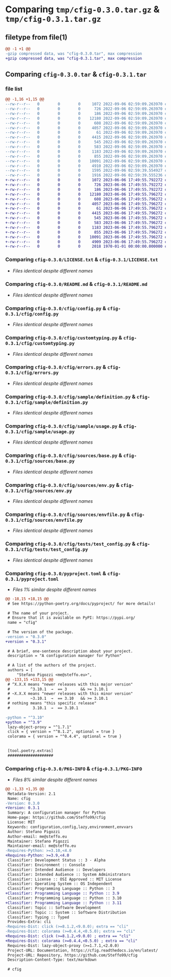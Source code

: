 # Comparing `tmp/cfig-0.3.0.tar.gz` & `tmp/cfig-0.3.1.tar.gz`

## filetype from file(1)

```diff
@@ -1 +1 @@
-gzip compressed data, was "cfig-0.3.0.tar", max compression
+gzip compressed data, was "cfig-0.3.1.tar", max compression
```

## Comparing `cfig-0.3.0.tar` & `cfig-0.3.1.tar`

### file list

```diff
@@ -1,16 +1,15 @@
--rw-r--r--   0        0        0     1072 2022-09-06 02:59:09.263970 cfig-0.3.0/LICENSE.txt
--rw-r--r--   0        0        0      726 2022-09-06 02:59:09.263970 cfig-0.3.0/README.md
--rw-r--r--   0        0        0      186 2022-09-06 02:59:09.263970 cfig-0.3.0/cfig/__init__.py
--rw-r--r--   0        0        0    12180 2022-09-06 02:59:09.263970 cfig-0.3.0/cfig/config.py
--rw-r--r--   0        0        0      608 2022-09-06 02:59:09.263970 cfig-0.3.0/cfig/customtyping.py
--rw-r--r--   0        0        0     4057 2022-09-06 02:59:09.263970 cfig-0.3.0/cfig/errors.py
--rw-r--r--   0        0        0       61 2022-09-06 02:59:09.263970 cfig-0.3.0/cfig/sample/__init__.py
--rw-r--r--   0        0        0     4415 2022-09-06 02:59:09.263970 cfig-0.3.0/cfig/sample/definition.py
--rw-r--r--   0        0        0      545 2022-09-06 02:59:09.263970 cfig-0.3.0/cfig/sample/usage.py
--rw-r--r--   0        0        0      583 2022-09-06 02:59:09.263970 cfig-0.3.0/cfig/sources/base.py
--rw-r--r--   0        0        0     1183 2022-09-06 02:59:09.263970 cfig-0.3.0/cfig/sources/env.py
--rw-r--r--   0        0        0      855 2022-09-06 02:59:09.263970 cfig-0.3.0/cfig/sources/envfile.py
--rw-r--r--   0        0        0    10091 2022-09-06 02:59:09.263970 cfig-0.3.0/cfig/tests/test_config.py
--rw-r--r--   0        0        0     4910 2022-09-06 02:59:09.263970 cfig-0.3.0/pyproject.toml
--rw-r--r--   0        0        0     1595 2022-09-06 02:59:39.554927 cfig-0.3.0/setup.py
--rw-r--r--   0        0        0     1916 2022-09-06 02:59:39.555236 cfig-0.3.0/PKG-INFO
+-rw-r--r--   0        0        0     1072 2023-06-06 17:49:55.792272 cfig-0.3.1/LICENSE.txt
+-rw-r--r--   0        0        0      726 2023-06-06 17:49:55.792272 cfig-0.3.1/README.md
+-rw-r--r--   0        0        0      186 2023-06-06 17:49:55.792272 cfig-0.3.1/cfig/__init__.py
+-rw-r--r--   0        0        0    12180 2023-06-06 17:49:55.796272 cfig-0.3.1/cfig/config.py
+-rw-r--r--   0        0        0      608 2023-06-06 17:49:55.796272 cfig-0.3.1/cfig/customtyping.py
+-rw-r--r--   0        0        0     4057 2023-06-06 17:49:55.796272 cfig-0.3.1/cfig/errors.py
+-rw-r--r--   0        0        0       61 2023-06-06 17:49:55.796272 cfig-0.3.1/cfig/sample/__init__.py
+-rw-r--r--   0        0        0     4415 2023-06-06 17:49:55.796272 cfig-0.3.1/cfig/sample/definition.py
+-rw-r--r--   0        0        0      545 2023-06-06 17:49:55.796272 cfig-0.3.1/cfig/sample/usage.py
+-rw-r--r--   0        0        0      583 2023-06-06 17:49:55.796272 cfig-0.3.1/cfig/sources/base.py
+-rw-r--r--   0        0        0     1183 2023-06-06 17:49:55.796272 cfig-0.3.1/cfig/sources/env.py
+-rw-r--r--   0        0        0      855 2023-06-06 17:49:55.796272 cfig-0.3.1/cfig/sources/envfile.py
+-rw-r--r--   0        0        0    10091 2023-06-06 17:49:55.796272 cfig-0.3.1/cfig/tests/test_config.py
+-rw-r--r--   0        0        0     4909 2023-06-06 17:49:55.796272 cfig-0.3.1/pyproject.toml
+-rw-r--r--   0        0        0     2018 1970-01-01 00:00:00.000000 cfig-0.3.1/PKG-INFO
```

### Comparing `cfig-0.3.0/LICENSE.txt` & `cfig-0.3.1/LICENSE.txt`

 * *Files identical despite different names*

### Comparing `cfig-0.3.0/README.md` & `cfig-0.3.1/README.md`

 * *Files identical despite different names*

### Comparing `cfig-0.3.0/cfig/config.py` & `cfig-0.3.1/cfig/config.py`

 * *Files identical despite different names*

### Comparing `cfig-0.3.0/cfig/customtyping.py` & `cfig-0.3.1/cfig/customtyping.py`

 * *Files identical despite different names*

### Comparing `cfig-0.3.0/cfig/errors.py` & `cfig-0.3.1/cfig/errors.py`

 * *Files identical despite different names*

### Comparing `cfig-0.3.0/cfig/sample/definition.py` & `cfig-0.3.1/cfig/sample/definition.py`

 * *Files identical despite different names*

### Comparing `cfig-0.3.0/cfig/sample/usage.py` & `cfig-0.3.1/cfig/sample/usage.py`

 * *Files identical despite different names*

### Comparing `cfig-0.3.0/cfig/sources/base.py` & `cfig-0.3.1/cfig/sources/base.py`

 * *Files identical despite different names*

### Comparing `cfig-0.3.0/cfig/sources/env.py` & `cfig-0.3.1/cfig/sources/env.py`

 * *Files identical despite different names*

### Comparing `cfig-0.3.0/cfig/sources/envfile.py` & `cfig-0.3.1/cfig/sources/envfile.py`

 * *Files identical despite different names*

### Comparing `cfig-0.3.0/cfig/tests/test_config.py` & `cfig-0.3.1/cfig/tests/test_config.py`

 * *Files identical despite different names*

### Comparing `cfig-0.3.0/pyproject.toml` & `cfig-0.3.1/pyproject.toml`

 * *Files 1% similar despite different names*

```diff
@@ -18,15 +18,15 @@
 # See https://python-poetry.org/docs/pyproject/ for more details!
 
 # The name of your project.
 # Ensure that it is available on PyPI: https://pypi.org/
 name = "cfig"
 
 # The version of the package.
-version = "0.3.0"
+version = "0.3.1"
 
 # A brief, one-sentence description about your project.
 description = "A configuration manager for Python"
 
 # A list of the authors of the project.
 authors = [
     "Stefano Pigozzi <me@steffo.eu>",
@@ -133,15 +133,15 @@
 # ^X.X.X means "newer releases with this major version"
 #         ^3.10.1  →  == 3      && >= 3.10.1
 # ~X.X.X means "newer releases with this minor version"
 #         ~3.10.1  →  == 3.10   && >= 3.10.1
 # nothing means "this specific release"
 #          3.10.1  →  == 3.10.1
 
-python = "^3.10"
+python = "^3.9"
 lazy-object-proxy = "^1.7.1"
 click = { version = "^8.1.2", optional = true }
 colorama = { version = "^0.4.4", optional = true }
 
 
 [tool.poetry.extras]
 ####################
```

### Comparing `cfig-0.3.0/PKG-INFO` & `cfig-0.3.1/PKG-INFO`

 * *Files 8% similar despite different names*

```diff
@@ -1,33 +1,35 @@
 Metadata-Version: 2.1
 Name: cfig
-Version: 0.3.0
+Version: 0.3.1
 Summary: A configuration manager for Python
 Home-page: https://github.com/Steffo99/cfig
 License: MIT
 Keywords: configuration,config,lazy,environment,envvars
 Author: Stefano Pigozzi
 Author-email: me@steffo.eu
 Maintainer: Stefano Pigozzi
 Maintainer-email: me@steffo.eu
-Requires-Python: >=3.10,<4.0
+Requires-Python: >=3.9,<4.0
 Classifier: Development Status :: 3 - Alpha
 Classifier: Environment :: Console
 Classifier: Intended Audience :: Developers
 Classifier: Intended Audience :: System Administrators
 Classifier: License :: OSI Approved :: MIT License
 Classifier: Operating System :: OS Independent
 Classifier: Programming Language :: Python :: 3
+Classifier: Programming Language :: Python :: 3.9
 Classifier: Programming Language :: Python :: 3.10
+Classifier: Programming Language :: Python :: 3.11
 Classifier: Topic :: Software Development
 Classifier: Topic :: System :: Software Distribution
 Classifier: Typing :: Typed
 Provides-Extra: cli
-Requires-Dist: click (>=8.1.2,<9.0.0); extra == "cli"
-Requires-Dist: colorama (>=0.4.4,<0.5.0); extra == "cli"
+Requires-Dist: click (>=8.1.2,<9.0.0) ; extra == "cli"
+Requires-Dist: colorama (>=0.4.4,<0.5.0) ; extra == "cli"
 Requires-Dist: lazy-object-proxy (>=1.7.1,<2.0.0)
 Project-URL: Documentation, https://cfig.readthedocs.io/en/latest/
 Project-URL: Repository, https://github.com/Steffo99/cfig
 Description-Content-Type: text/markdown
 
 # cfig
```

